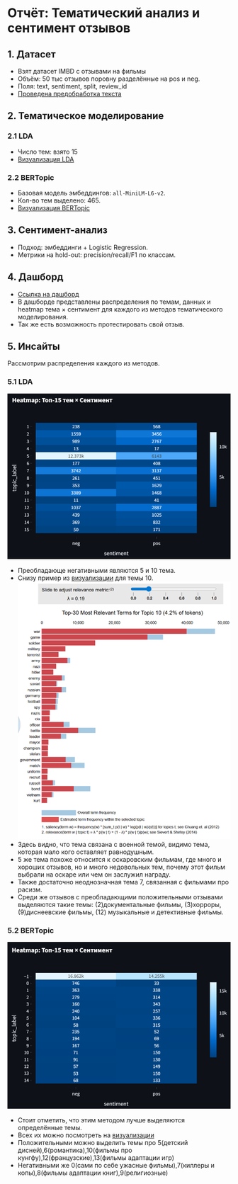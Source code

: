 
# Отчёт: Тематический анализ и сентимент отзывов

## 1. Датасет
- Взят датасет IMBD с отзывами на фильмы
- Объём: 50 тыс отзывов поровну разделённые на pos и neg.
- Поля: text, sentiment, split, review_id
- [Проведена предобработка текста](src/preprocess.py)

## 2. Тематическое моделирование
### 2.1 LDA
- Число тем: взято 15
- [Визуализация LDA](data/artifacts/lda_vis.html)

### 2.2 BERTopic
- Базовая модель эмбеддингов: `all-MiniLM-L6-v2`.
- Кол-во тем выделено: 465.
- [Визуализация BERTopic](data/artifacts/bertopic_topics.html)

## 3. Сентимент-анализ
- Подход: эмбеддинги + Logistic Regression.
- Метрики на hold-out: precision/recall/F1 по классам.

## 4. Дашборд
- [Ссылка на дашборд](http://localhost:8501/)
- В дашборде представлены распределения по темам, данных и heatmap тема × сентимент для каждого из методов тематического моделирования.
- Так же есть возможность протестировать свой отзыв.

## 5. Инсайты
Рассмотрим распределения каждого из методов.
### 5.1 LDA
![heatmap_lda.png](images/heatmap_lda.png)
- Преобладающе негативными являются 5 и 10 тема.
- Снизу пример из [визуализации](data/artifacts/lda_vis.html) для темы 10.
![lda_topic10.png](images/lda_topic10.png)
- Здесь видно, что тема связана с военной темой, видимо тема, которая мало кого оставляет равнодушным.
- 5 же тема похоже относится к оскаровским фильмам, где много и хороших отзывов, но и много недовольных тем, почему этот фильм выбрали на оскаре или чем он заслужил награду.
- Также достаточно неоднозначная тема 7, связанная с фильмами про расизм.
- Среди же отзывов с преобладающими положительными отзывами выделяются такие темы: (2)документальные фильмы, (3)хорроры, (9)диснеевские фильмы, (12) музыкальные и детективные фильмы.


### 5.2 BERTopic
![heatmap_bertopic.png](images/heatmap_bertopic.png)
- Стоит отметить, что этим методом лучше выделяются определённые темы.
- Всех их можно посмотреть на [визуализации](data/artifacts/bertopic_topics.html)
- Положительными можно выделить темы про 
5(детский дисней),6(романтика),10(фильмы про кунгфу),12(французские),13(фильмы адаптации игр)
- Негативными же 0(сами по себе ужасные фильмы),7(киллеры и копы),8(фильмы адаптации книг),9(религиозные)




